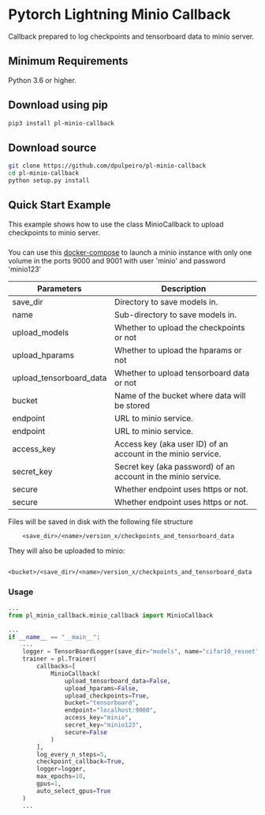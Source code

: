 # Pytorch Lightning Minio Callback

Callback prepared to log checkpoints and tensorboard data to minio server.

## Minimum Requirements
Python 3.6 or higher.

## Download using pip

```sh
pip3 install pl-minio-callback
```

## Download source

```sh
git clone https://github.com/dpulpeiro/pl-minio-callback
cd pl-minio-callback
python setup.py install
```

## Quick Start Example

This example shows how to use the class MinioCallback to upload checkpoints to minio server.

###
You can use this [docker-compose](https://github.com/dpulpeiro/pl-minio-callback/blob/master/docker/docker-compose.yaml) 
to launch a minio instance with only one volume in the ports 9000 and 9001 with user 'minio' and password 'minio123'

| Parameters              | Description                                                   |
|-------------------------|---------------------------------------------------------------|
| save_dir                | Directory to save models in.                                  |
| name                    | Sub-directory to save models in.                              |
| upload_models           | Whether to upload the checkpoints or not                      |
| upload_hparams          | Whether to upload the hparams or not                          |
| upload_tensorboard_data | Whether to upload tensorboard data  or not                    |
| bucket                  | Name of the bucket where data will be stored                  |
| endpoint                | URL to minio service.                                         |
| endpoint                | URL to minio service.                                         |
| access_key              | Access key (aka user ID) of an account in the minio service.  |
| secret_key              | Secret key (aka password) of an account in the minio service. |
| secure                  | Whether endpoint uses https or not.                           |
| secure                  | Whether endpoint uses https or not.                           |

Files will be saved in disk with the following file structure
```
    <save_dir>/<name>/version_x/checkpoints_and_tensorboard_data
```
They will also be uploaded to minio:
```
    <bucket>/<save_dir>/<name>/version_x/checkpoints_and_tensorboard_data
```
### Usage

```py
...
from pl_minio_callback.minio_callback import MinioCallback

...
if __name__ == "__main__":
    ...
    logger = TensorBoardLogger(save_dir="models", name="cifar10_resnet")  # Check parameters
    trainer = pl.Trainer(
        callbacks=[
            MinioCallback(
                upload_tensorboard_data=False,
                upload_hparams=False,
                upload_checkpoints=True,
                bucket="tensorboard",
                endpoint="localhost:9000",
                access_key="minio",
                secret_key="minio123",
                secure=False
            )
        ],
        log_every_n_steps=5,
        checkpoint_callback=True,
        logger=logger,
        max_epochs=10,
        gpus=1,
        auto_select_gpus=True
    )
    ...

```
